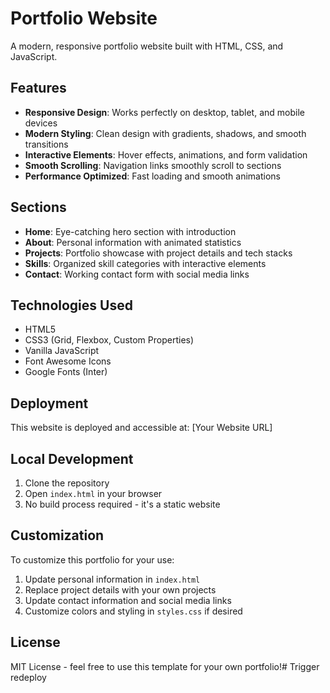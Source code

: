 # Portfolio Website

A modern, responsive portfolio website built with HTML, CSS, and JavaScript.

## Features

- **Responsive Design**: Works perfectly on desktop, tablet, and mobile devices
- **Modern Styling**: Clean design with gradients, shadows, and smooth transitions
- **Interactive Elements**: Hover effects, animations, and form validation
- **Smooth Scrolling**: Navigation links smoothly scroll to sections
- **Performance Optimized**: Fast loading and smooth animations

## Sections

- **Home**: Eye-catching hero section with introduction
- **About**: Personal information with animated statistics
- **Projects**: Portfolio showcase with project details and tech stacks
- **Skills**: Organized skill categories with interactive elements
- **Contact**: Working contact form with social media links

## Technologies Used

- HTML5
- CSS3 (Grid, Flexbox, Custom Properties)
- Vanilla JavaScript
- Font Awesome Icons
- Google Fonts (Inter)

## Deployment

This website is deployed and accessible at: [Your Website URL]

## Local Development

1. Clone the repository
2. Open `index.html` in your browser
3. No build process required - it's a static website

## Customization

To customize this portfolio for your use:

1. Update personal information in `index.html`
2. Replace project details with your own projects
3. Update contact information and social media links
4. Customize colors and styling in `styles.css` if desired

## License

MIT License - feel free to use this template for your own portfolio!# Trigger redeploy
